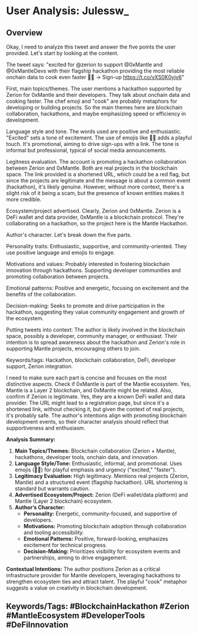 # User Analysis: Julessw_

## Overview

<think>
Okay, I need to analyze this tweet and answer the five points the user provided. Let's start by looking at the content.

The tweet says: "excited for @zerion to support @0xMantle and @0xMantleDevs with their flagship hackathon providing the most reliable onchain data to cook even faster 👩‍🍳 -> Sign-up https://t.co/vXS0K0yjv6"

First, main topics/themes. The user mentions a hackathon supported by Zerion for 0xMantle and their developers. They talk about onchain data and cooking faster. The chef emoji and "cook" are probably metaphors for developing or building projects. So the main themes here are blockchain collaboration, hackathons, and maybe emphasizing speed or efficiency in development.

Language style and tone. The words used are positive and enthusiastic. "Excited" sets a tone of excitement. The use of emojis like 👩‍🍳 adds a playful touch. It's promotional, aiming to drive sign-ups with a link. The tone is informal but professional, typical of social media announcements.

Legitness evaluation. The account is promoting a hackathon collaboration between Zerion and 0xMantle. Both are real projects in the blockchain space. The link provided is a shortened URL, which could be a red flag, but since the projects are legitimate and the message is about a common event (hackathon), it's likely genuine. However, without more context, there's a slight risk of it being a scam, but the presence of known entities makes it more credible.

Ecosystem/project advertised. Clearly, Zerion and 0xMantle. Zerion is a DeFi wallet and data provider, 0xMantle is a blockchain protocol. They're collaborating on a hackathon, so the project here is the Mantle Hackathon.

Author's character. Let's break down the five parts.

Personality traits: Enthusiastic, supportive, and community-oriented. They use positive language and emojis to engage.

Motivations and values: Probably interested in fostering blockchain innovation through hackathons. Supporting developer communities and promoting collaboration between projects.

Emotional patterns: Positive and energetic, focusing on excitement and the benefits of the collaboration.

Decision-making: Seeks to promote and drive participation in the hackathon, suggesting they value community engagement and growth of the ecosystem.

Putting tweets into context: The author is likely involved in the blockchain space, possibly a developer, community manager, or enthusiast. Their intention is to spread awareness about the hackathon and Zerion's role in supporting Mantle projects, encouraging others to join.

Keywords/tags: Hackathon, blockchain collaboration, DeFi, developer support, Zerion integration.

I need to make sure each part is concise and focuses on the most distinctive aspects. Check if 0xMantle is part of the Mantle ecosystem. Yes, Mantle is a Layer 2 blockchain, and 0xMantle might be related. Also, confirm if Zerion is legitimate. Yes, they are a known DeFi wallet and data provider. The URL might lead to a registration page, but since it's a shortened link, without checking it, but given the context of real projects, it's probably safe. The author's intentions align with promoting blockchain development events, so their character analysis should reflect that supportiveness and enthusiasm.
</think>

**Analysis Summary:**  
1. **Main Topics/Themes:** Blockchain collaboration (Zerion + Mantle), hackathons, developer tools, onchain data, and innovation.  
2. **Language Style/Tone:** Enthusiastic, informal, and promotional. Uses emojis (👩‍🍳) for playful emphasis and urgency ("excited," "faster").  
3. **Legitimacy Evaluation:** High legitimacy. Mentions real projects (Zerion, Mantle) and a structured event (flagship hackathon). URL shortening is standard but warrants caution.  
4. **Advertised Ecosystem/Project:** Zerion (DeFi wallet/data platform) and Mantle (Layer 2 blockchain) ecosystem.  
5. **Author’s Character:**  
   - **Personality:** Energetic, community-focused, and supportive of developers.  
   - **Motivations:** Promoting blockchain adoption through collaboration and tooling accessibility.  
   - **Emotional Patterns:** Positive, forward-looking, emphasizes excitement for technical progress.  
   - **Decision-Making:** Prioritizes visibility for ecosystem events and partnerships, aiming to drive engagement.  

**Contextual Intentions:** The author positions Zerion as a critical infrastructure provider for Mantle developers, leveraging hackathons to strengthen ecosystem ties and attract talent. The playful "cook" metaphor suggests a value on creativity in blockchain development.  

**Keywords/Tags:** #BlockchainHackathon #Zerion #MantleEcosystem #DeveloperTools #DeFiInnovation
---
